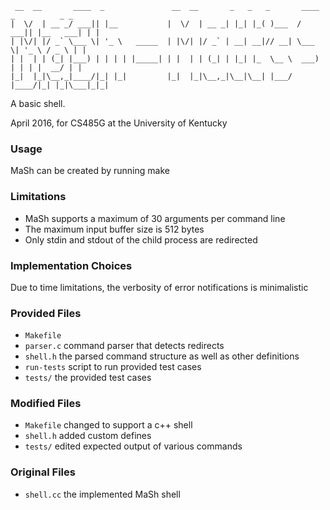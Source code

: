 ```
 __  __       ____  _               __  __       _   _   _       ____  _          _ _ 
|  \/  | __ _/ ___|| |__           |  \/  | __ _| |_| |_( )___  / ___|| |__   ___| | |
| |\/| |/ _` \___ \| '_ \   _____  | |\/| |/ _` | __| __|// __| \___ \| '_ \ / _ \ | |
| |  | | (_| |___) | | | | |_____| | |  | | (_| | |_| |_  \__ \  ___) | | | |  __/ | |
|_|  |_|\__,_|____/|_| |_|         |_|  |_|\__,_|\__|\__| |___/ |____/|_| |_|\___|_|_|
```
A basic shell.

April 2016, for CS485G at the University of Kentucky

### Usage
MaSh can be created by running make 

### Limitations
- MaSh supports a maximum of 30 arguments per command line
- The maximum input buffer size is 512 bytes
- Only stdin and stdout of the child process are redirected


### Implementation Choices
Due to time limitations, the verbosity of error notifications 
is minimalistic


### Provided Files
- ```Makefile```
- ```parser.c``` command parser that detects redirects
- ```shell.h```			the parsed command structure as well as other definitions
- ```run-tests```		script to run provided test cases
- ```tests/```			       the provided test cases

### Modified Files
- ```Makefile```	changed to support a c++ shell
- ```shell.h```			added custom defines
- ```tests/```			      edited expected output of various commands

### Original Files
- ```shell.cc```	the implemented MaSh shell
